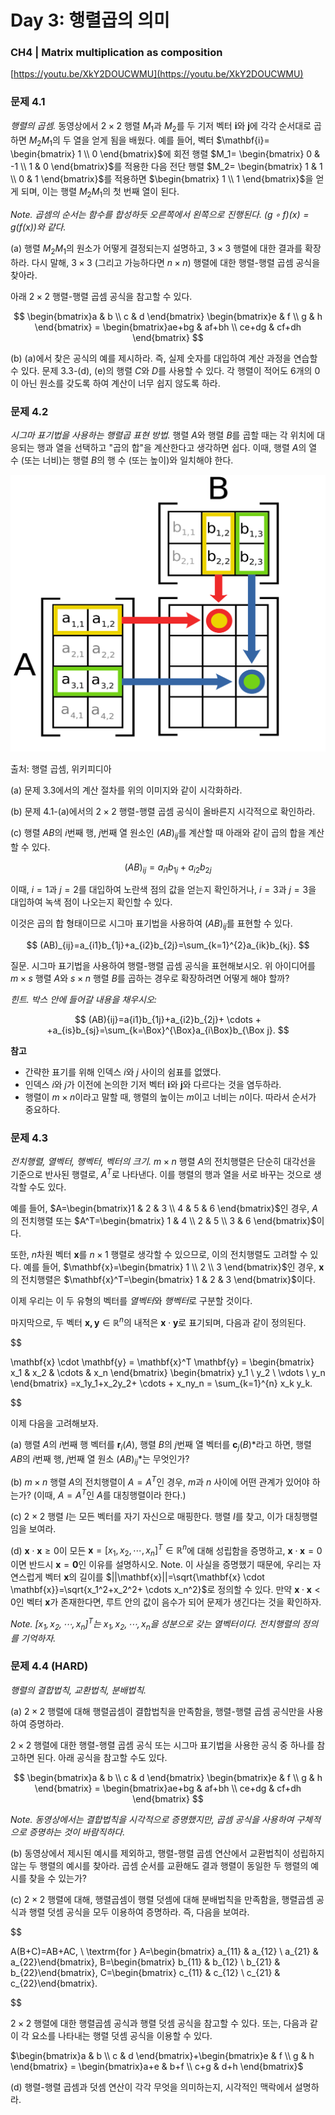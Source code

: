 # Day 3: 행렬곱의 의미

### CH4 | **Matrix multiplication as composition**

[https://youtu.be/XkY2DOUCWMU](https://youtu.be/XkY2DOUCWMU)

### 문제 4.1

*행렬의 곱셈.* 동영상에서 $2 \times 2$ 행렬 $M_1$과 $M_2$를 두 기저 벡터 $\mathbf{i}$와 $\mathbf{j}$에 각각 순서대로 곱하면 $M_2 M_1$의 두 열을 얻게 됨을 배웠다. 예를 들어, 벡터 $\mathbf{i}= \begin{bmatrix} 1 \\ 0 \end{bmatrix}$에 회전 행렬 $M_1= \begin{bmatrix} 0 & -1 \\ 1 & 0 \end{bmatrix}$를 적용한 다음 전단 행렬 $M_2= \begin{bmatrix} 1 & 1 \\ 0 & 1 \end{bmatrix}$를 적용하면 $\begin{bmatrix} 1 \\ 1 \end{bmatrix}$을 얻게 되며, 이는 행렬 $M_2 M_1$의 첫 번째 열이 된다.

*Note. 곱셈의 순서는 함수를 합성하듯 오른쪽에서 왼쪽으로 진행된다. $(g \circ f)(x)=g(f(x))$와 같다.*

(a) 행렬 $M_2 M_1$의 원소가 어떻게 결정되는지 설명하고, $3\times 3$ 행렬에 대한 결과를 확장하라. 다시 말해, $3 \times 3$ (그리고 가능하다면 $n \times n$) 행렬에 대한 행렬-행렬 곱셈 공식을 찾아라.

아래 $2\times 2$ 행렬-행렬 곱셈 공식을 참고할 수 있다.

$$
\begin{bmatrix}a & b \\ c & d \end{bmatrix} \begin{bmatrix}e & f \\ g & h \end{bmatrix} = \begin{bmatrix}ae+bg & af+bh \\ ce+dg & cf+dh \end{bmatrix}
$$

(b) (a)에서 찾은 공식의 예를 제시하라. 즉, 실제 숫자를 대입하여 계산 과정을 연습할 수 있다. 문제 3.3-(d), (e)의 행렬 $C$와 $D$를 사용할 수 있다. 각 행렬이 적어도 6개의 0이 아닌 원소를 갖도록 하여 계산이 너무 쉽지 않도록 하라.

### 문제 4.2

*시그마 표기법을 사용하는 행렬곱 표현 방법.* 행렬 $A$와 행렬 $B$를 곱할 때는 각 위치에 대응되는 행과 열을 선택하고 "곱의 합"을 계산한다고 생각하면 쉽다. 이때, 행렬 $A$의 열 수 (또는 너비)는 행렬 $B$의 행 수 (또는 높이)와 일치해야 한다.

![출처: 행렬 곱셈, 위키피디아](Introduction%20to%20Deep%20Learning%20957e35bcecd448278c201480cee70fab/Untitled.png)

출처: 행렬 곱셈, 위키피디아

(a) 문제 3.3에서의 계산 절차를 위의 이미지와 같이 시각화하라.

(b) 문제 4.1-(a)에서의 $2\times2$ 행렬-행렬 곱셈 공식이 올바른지 시각적으로 확인하라.

(c) 행렬 $AB$의 $i$번째 행, $j$번째 열 원소인 $(AB)_{ij}$를 계산할 때 아래와 같이 곱의 합을 계산할 수 있다.

$$
(AB)_{ij}=a_{i1}b_{1j}+a_{i2}b_{2j}
$$

이때, $i=1$과 $j=2$를 대입하여 노란색 점의 값을 얻는지 확인하거나, $i=3$과 $j=3$을 대입하여 녹색 점이 나오는지 확인할 수 있다.

이것은 곱의 합 형태이므로 시그마 표기법을 사용하여 $(AB)_{ij}$를 표현할 수 있다.

$$
(AB)_{ij}=a_{i1}b_{1j}+a_{i2}b_{2j}=\sum_{k=1}^{2}a_{ik}b_{kj}.
$$

질문. 시그마 표기법을 사용하여 행렬-행렬 곱셈 공식을 표현해보시오. 위 아이디어를 $m \times s$ 행렬 $A$와 $s \times n$ 행렬 $B$를 곱하는 경우로 확장하려면 어떻게 해야 할까?

*힌트. 박스 안에 들어갈 내용을 채우시오:*

$$
(AB){ij}=a{i1}b_{1j}+a_{i2}b_{2j}+ \cdots + +a_{is}b_{sj}=\sum_{k=\Box}^{\Box}a_{i\Box}b_{\Box j}.
$$

**참고**

- 간략한 표기를 위해 인덱스 $i$와 $j$ 사이의 쉼표를 없앴다.
- 인덱스 $i$와 $j$가 이전에 논의한 기저 벡터 $\mathbf{i}$와 $\mathbf{j}$와 다르다는 것을 염두하라.
- 행렬이 $m \times n$이라고 말할 때, 행렬의 높이는 $m$이고 너비는 $n$이다. 따라서 순서가 중요하다.

### 문제 4.3

*전치행렬, 열벡터, 행벡터, 벡터의 크기.* $m \times n$ 행렬 $A$의 전치행렬은 단순히 대각선을 기준으로 반사된 행렬로, $A^T$로 나타낸다. 이를 행렬의 행과 열을 서로 바꾸는 것으로 생각할 수도 있다.

예를 들어, $A=\begin{bmatrix}1 & 2 & 3 \\ 4 & 5 & 6 \end{bmatrix}$인 경우, $A$의 전치행렬 또는 $A^T=\begin{bmatrix} 1 & 4 \\ 2 & 5 \\ 3 & 6 \end{bmatrix}$이다.

또한, $n$차원 벡터 $\mathbf{x}$를 $n \times 1$ 행렬로 생각할 수 있으므로, 이의 전치행렬도 고려할 수 있다. 예를 들어, $\mathbf{x}=\begin{bmatrix} 1 \\ 2 \\ 3 \end{bmatrix}$인 경우, $\mathbf{x}$의 전치행렬은 $\mathbf{x}^T=\begin{bmatrix} 1 & 2 & 3 \end{bmatrix}$이다.

이제 우리는 이 두 유형의 벡터를 *열벡터*와 *행벡터*로 구분할 것이다.

마지막으로, 두 벡터 $\mathbf{x, y} \in \mathbb{R}^n$의 내적은 $\mathbf{x} \cdot \mathbf{y}$로 표기되며, 다음과 같이 정의된다.

$$

\mathbf{x} \cdot \mathbf{y} = \mathbf{x}^T \mathbf{y} = \begin{bmatrix} x_1 & x_2 & \cdots & x_n \end{bmatrix} \begin{bmatrix} y_1 \\ y_2 \\ \vdots \\ y_n \end{bmatrix} =x_1y_1+x_2y_2+ \cdots + x_ny_n = \sum_{k=1}^{n} x_k y_k.

$$

이제 다음을 고려해보자.

(a) 행렬 $A$의 $i$번째 행 벡터를 $\mathbf{r}_i(A)$, 행렬 $B$의 $j$번째 열 벡터를 $\mathbf{c}_j(B)$*라고 하면, 행렬 $AB$의 $i$번째 행, $j$번째 열 원소 $(AB)_{ij}$*는 무엇인가?

(b) $m \times n$ 행렬 $A$의 전치행렬이 $A=A^T$인 경우, $m$과 $n$ 사이에 어떤 관계가 있어야 하는가? (이때, $A=A^T$인 $A$를 대칭행렬이라 한다.)

(c) $2 \times 2$ 행렬 $I$는 모든 벡터를 자기 자신으로 매핑한다. 행렬 $I$를 찾고, 이가 대칭행렬임을 보여라.

(d) $\mathbf{x} \cdot \mathbf{x} \ge 0$이 모든 $\mathbf{x}=[x_1, x_2, \cdots, x_n]^T \in \mathbb{R}^n$에 대해 성립함을 증명하고, $\mathbf{x} \cdot \mathbf{x}=0$이면 반드시 $\mathbf{x} =\mathbf{0}$인 이유를 설명하시오.
Note. 이 사실을 증명했기 때문에, 우리는 자연스럽게 벡터 $\mathbf{x}$의 길이를 $||\mathbf{x}||=\sqrt{\mathbf{x} \cdot \mathbf{x}}=\sqrt{x_1^2+x_2^2+ \cdots x_n^2}$로 정의할 수 있다. 만약 $\mathbf{x} \cdot \mathbf{x}<0$인 벡터 $\mathbf{x}$가 존재한다면, 루트 안의 값이 음수가 되어 문제가 생긴다는 것을 확인하자.

*Note. $[x_1, x_2, \cdots, x_n]^T$는 $x_1, x_2, \cdots,x_n$을 성분으로 갖는 열벡터이다. 전치행렬의 정의를 기억하자.*

### 문제 4.4 (HARD)

*행렬의 결합법칙, 교환법칙, 분배법칙.*

(a) $2\times2$ 행렬에 대해 행렬곱셈이 결합법칙을 만족함을, 행렬-행렬 곱셈 공식만을 사용하여 증명하라.

$2\times2$ 행렬에 대한 행렬-행렬 곱셈 공식 또는 시그마 표기법을 사용한 공식 중 하나를 참고하면 된다. 아래 공식을 참고할 수도 있다.

$$
\begin{bmatrix}a & b \\ c & d \end{bmatrix} \begin{bmatrix}e & f \\ g & h \end{bmatrix} = \begin{bmatrix}ae+bg & af+bh \\ ce+dg & cf+dh \end{bmatrix}
$$

*Note. 동영상에서는 결합법칙을 시각적으로 증명했지만, 곱셈 공식을 사용하여 구체적으로 증명하는 것이 바람직하다.*

(b) 동영상에서 제시된 예시를 제외하고, 행렬-행렬 곱셈 연산에서 교환법칙이 성립하지 않는 두 행렬의 예시를 찾아라. 곱셈 순서를 교환해도 결과 행렬이 동일한 두 행렬의 예시를 찾을 수 있는가?

(c) $2 \times 2$ 행렬에 대해, 행렬곱셈이 행렬 덧셈에 대해 분배법칙을 만족함을, 행렬곱셈 공식과 행렬 덧셈 공식을 모두 이용하여 증명하라. 즉, 다음을 보여라.

$$

A(B+C)=AB+AC, \\ \textrm{for } A=\begin{bmatrix} a_{11} & a_{12} \\   a_{21} & a_{22}\end{bmatrix}, B=\begin{bmatrix} b_{11} & b_{12} \\   b_{21} & b_{22}\end{bmatrix}, C=\begin{bmatrix} c_{11} & c_{12} \\   c_{21} & c_{22}\end{bmatrix}.

$$

$2 \times 2$ 행렬에 대한 행렬곱셈 공식과 행렬 덧셈 공식을 참고할 수 있다. 또는, 다음과 같이 각 요소를 나타내는 행렬 덧셈 공식을 이용할 수 있다.

$\begin{bmatrix}a & b \\ c & d \end{bmatrix}+\begin{bmatrix}e & f \\ g & h \end{bmatrix} = \begin{bmatrix}a+e & b+f \\ c+g & d+h \end{bmatrix}$

(d) 행렬-행렬 곱셈과 덧셈 연산이 각각 무엇을 의미하는지, 시각적인 맥락에서 설명하라.